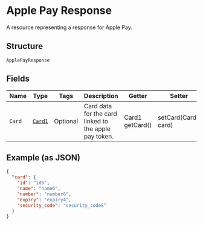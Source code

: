 
# Apple Pay Response

A resource representing a response for Apple Pay.

## Structure

`ApplePayResponse`

## Fields

| Name | Type | Tags | Description | Getter | Setter |
|  --- | --- | --- | --- | --- | --- |
| `Card` | [`Card1`](../../doc/models/card-1.md) | Optional | Card data for the card linked to the apple pay token. | Card1 getCard() | setCard(Card1 card) |

## Example (as JSON)

```json
{
  "card": {
    "id": "id6",
    "name": "name6",
    "number": "number6",
    "expiry": "expiry4",
    "security_code": "security_code8"
  }
}
```

